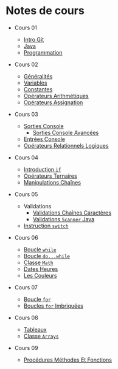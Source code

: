 # Notes de cours

* Cours 01
  * [Intro Git](./Cours%2001/IntroGit.md)
  * [Java](./Cours%2001/Java.md)
  * [Programmation](./Cours%2001/Programmation.md)

* Cours 02
  * [Généralités](./Cours%2002/1.Généralités.md)
  * [Variables](./Cours%2002/2.Variables.md)
  * [Constantes](./Cours%2002/3.Constantes.md)
  * [Opérateurs Arithmétiques](./Cours%2002/4.OpérateursArithmétiques.md)
  * [Opérateurs Assignation](./Cours%2002/5.OpérateursAssignation.md)

* Cours 03
  * [Sorties Console](./Cours%2003/1.SortiesConsole.md)
    * [Sorties Console Avancées](./Cours%2003/1.2.SortiesConsoleAvancees.md)
  * [Entrées Console](./Cours%2003/2.EntreesConsole.md)
  * [Opérateurs Relationnels Logiques](./Cours%2003/3.OpérateursRelationnelsLogiques.md)

* Cours 04
  * [Introduction `if`](./Cours%2004/4.1-IntroductionSI.md)
  * [Opérateurs Ternaires](./Cours%2004/4.2-OpérateursTernaires.md)
  * [Manipulations Chaînes](./Cours%2004/4.3-ManipulationsChaînes.md)

* Cours 05
  * Validations
    * [Validations Chaînes Caractères](./Cours%2005/5.1.1-ValidationsChaînesCaractères.md)
    * [Validations `Scanner` Java](./Cours%2005/5.1.2-ValidationsScannerJava.md)
  * [Instruction `switch`](./Cours%2005/5.2-InstructionSwitch.md)

* Cours 06
  * [Boucle `while`](./Cours%2006/6.1-BoucleWhile.md)
  * [Boucle `do...while`](./Cours%2006/6.2-BoucleDoWhile.md)
  * [Classe `Math`](./Cours%2006/6.3-ClasseMath.md)
  * [Dates Heures](./Cours%2006/6.4-DatesHeures.md)
  * [Les Couleurs](./Cours%2006/6.5-LesCouleurs.md)

* Cours 07
  * [Boucle `for`](./Cours%2007/7.1-BoucleFor.md)
  * [Boucles `for` Imbriquées](./Cours%2007/7.2-BouclesForImbriquées.md)

* Cours 08
  * [Tableaux](./Cours%2008/8.1-Tableaux.md)
  * [Classe `Arrays`](./Cours%2008/8.2-ClasseArrays.md)

* Cours 09
  * [Procédures Méthodes Et Fonctions](./Cours%2009/9.2-ProcéduresMéthodesEtFonctions.md)
